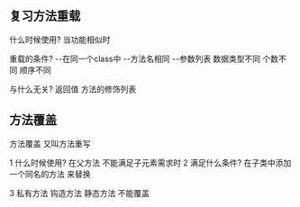 ## 复习方法重载
  什么时候使用?
  当功能相似时

  重载的条件?
  --在同一个class中
  --方法名相同
  --参数列表 数据类型不同 个数不同 顺序不同

  与什么无关?
   返回值
   方法的修饰列表

##  方法覆盖
方法覆盖 又叫方法重写

1 什么时候使用?
   在父方法 不能满足子元素需求时
2 满足什么条件?
   在子类中添加一个同名的方法 来替换

3 私有方法 钩造方法 静态方法 不能覆盖 
  
  